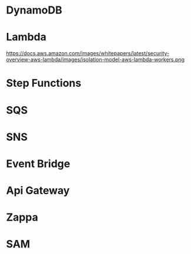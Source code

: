 # DynamoDB 

# Lambda 

https://docs.aws.amazon.com/images/whitepapers/latest/security-overview-aws-lambda/images/isolation-model-aws-lambda-workers.png

# Step Functions
 
 
# SQS 

# SNS 

# Event Bridge
 
# Api Gateway
 
# Zappa 

# SAM 
